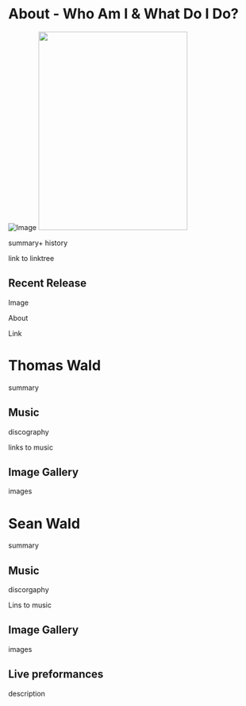 # About - Who Am I & What Do I Do?
![Image](MusicMe.png)
<img src="MusicMe.png" width="300" height="399">

summary+ history

link to linktree
## Recent Release
Image

About

Link
# Thomas Wald
summary
## Music
discography

links to music
## Image Gallery
images
# Sean Wald
summary
## Music
discorgaphy

Lins to music
## Image Gallery
images
## Live preformances
description
